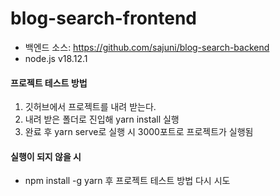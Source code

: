 # blog-search-frontend

- 백엔드 소스: https://github.com/sajuni/blog-search-backend
- node.js v18.12.1

#### 프로젝트 테스트 방법

1. 깃허브에서 프로젝트를 내려 받는다.
2. 내려 받은 폴더로 진입해 yarn install 실행
3. 완료 후 yarn serve로 실행 시 3000포트로 프로젝트가 실행됨

#### 실행이 되지 않을 시

- npm install -g yarn 후 프로젝트 테스트 방법 다시 시도
